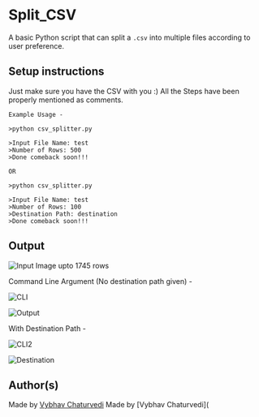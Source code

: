 # Split_CSV

A basic Python script that can split a `.csv` into multiple files according to user preference.

## Setup instructions

Just make sure you have the CSV with you :)
All the Steps have been properly mentioned as comments.

```
Example Usage - 

>python csv_splitter.py

>Input File Name: test
>Number of Rows: 500
>Done comeback soon!!!

OR

>python csv_splitter.py

>Input File Name: test
>Number of Rows: 100
>Destination Path: destination
>Done comeback soon!!!
```

## Output

![Input Image](img/Input_File.PNG)
upto 1745 rows

Command Line Argument (No destination path given) - 

![CLI](img/CLI.PNG)

![Output]()

With Destination Path - 

![CLI2](img/cli2.PNG)

![Destination](img/destinatiion.PNG)

## Author(s)

Made by [Vybhav Chaturvedi]()
Made by [Vybhav Chaturvedi](
